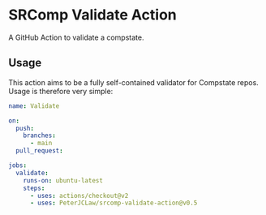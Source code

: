 # SRComp Validate Action

A GitHub Action to validate a compstate.

## Usage

This action aims to be a fully self-contained validator for Compstate repos. Usage is therefore very simple:

``` yaml
name: Validate

on:
  push:
    branches:
      - main
  pull_request:

jobs:
  validate:
    runs-on: ubuntu-latest
    steps:
      - uses: actions/checkout@v2
      - uses: PeterJCLaw/srcomp-validate-action@v0.5
```
